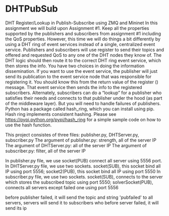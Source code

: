 # DHTPubSub
DHT Register/Lookup in Publish-Subscribe using ZMQ and Mininet
In this assignment we will build upon Assignment #1. Keep all the properties supported by the publishers and subscribers from assignment #1 including the QoS properties. However, this time we will do things a bit differently by using a DHT ring of event services instead of a single, centralized event service. Publishers and subscribers will use register to send their topics and offered and requested QoS to any one of the DHT nodes they know of. The DHT logic should then route it to the correct DHT ring event service, which then stores the info.
You have two choices in doing the information dissemination. If you want to use the event service, the publisher will just send its publication to the event service node that was responsible for registering it. You should know this from the return value of the register () message. That event service then sends the info to the registered subscribers. Alternately, subscribers can do a “lookup” for a publisher who satisfies their needs and connects to that publisher under the hood (as part of the middleware layer). But you will need to handle failures of publishers.
Python has a package called hash_ring, which you can install using pip. Hash ring implements consistent hashing. Please see https://pypi.python.org/pypi/hash_ring for a simple sample code on how to use the hash function.

This project consistes of three files: publisher.py, DHTServer.py, subscriber.py
The argument of publisher.py: strength, all of the server IP
The argument of DHTServer.py: all of the server IP
The argument of subscriber.py: filter, all of the server IP

In publisher.py file, we use socket(PUB) connect all server using 5556 port.
In DHTServer.py file, we use two sockets. socket(SUB), this socket bind all IP using port 5556; socket2(PUB), this socket bind all IP using port 5550
In subscriber.py file, we use two sockets. socket(SUB), connects to the server which stores the subscribed topic using port 5550; solverSocket(PUB), connects all servers except failed one using port 5556

before publisher failed, it will send the topic and string 'pubfailed' to all servers, servers will send it to subscribers who
before server failed, it will send its ip
